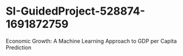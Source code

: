 # SI-GuidedProject-528874-1691872759
Economic Growth: A Machine Learning Approach to GDP per Capita Prediction

